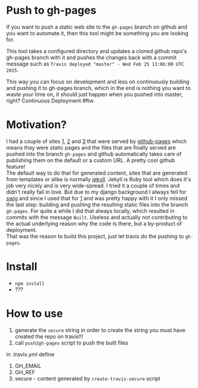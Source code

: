 # Push to gh-pages

If you want to push a static web site to the `gh-pages` branch on github
and you want to automate it, then this tool might be something you are looking for.

This tool takes a configured directory and updates a cloned github repo's gh-pages branch
with it and pushes the changes back with a commit message such as 
`Travis deployed "master" - Wed Feb 25 13:06:00 UTC 2015`.

This way you can focus on development and less on continuously building and pushing
it to gh-pages branch, which in the end is nothing you want to waste your time on,
it should just happen when you pushed into master, right? Continuous Deployment #ftw.

# Motivation?

I had a couple of sites [1], [2] and [3] that were served by [github-pages][4]
which means they were static pages and the files that are finally served 
are pushed into the branch `gh-pages` and github automatically takes care of 
publishing them on the default or a custom URL. A pretty cool github feature!  
The default way to do that for generated content, sites that are generated from 
templates or alike is normally [jekyll][5]. Jekyll is Ruby tool which does it's
job very nicely and is very wide-spread. I tried it a couple of times and didn't
really fall in love. But due to my django background I always fell for [swig][6]
and since I used that for [1] and was pretty happy with it I only missed the last
step: building and pushing the resulting static files into the branch `gh-pages`.
For quite a while I did that always locally, which resulted in commits with the
message `Built`. Useless and actually not contributing to the actual underlying 
reason why the code is there, but a by-product of deployment.  
That was the reason to build this project, just let travis do the pushing to `gh-pages`.

# Install

- `npm install`
- ???

# How to use

1) generate the `secure` string
   in order to create the string you must have created the repo on travis!!!
2) call `push2gh-pages` script to push the built files
   
in .travis.yml define
1) GH_EMAIL
2) GH_REF
3) secure - content generated by `create-travis-secure` script


[1]: http://jscoderetreat.com
[2]: http://wolfram.kriesing.de
[3]: http://tddbin.com
[4]: https://pages.github.com
[5]: http://jekyllrb.com
[6]: https://paularmstrong.github.io/swig/